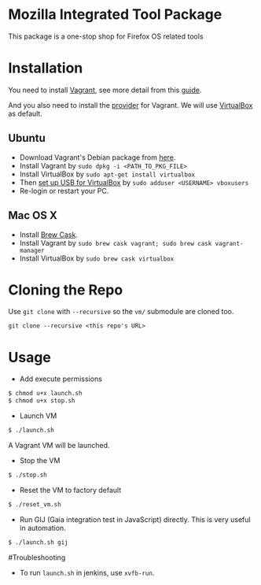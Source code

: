 Mozilla Integrated Tool Package
===============================

This package is a one-stop shop for Firefox OS related tools

# Installation 

You need to install [Vagrant](https://docs.vagrantup.com/v2/installation/index.html), see more detail from this [guide](https://docs.vagrantup.com/v2/installation/index.html).

And you also need to install the [provider](https://docs.vagrantup.com/v2/providers/index.html) for Vagrant. We will use [VirtualBox](http://www.virtualbox.org/) as default.

## Ubuntu

* Download Vagrant's Debian package from [here](http://www.vagrantup.com/downloads).
* Install Vagrant by `sudo dpkg -i <PATH_TO_PKG_FILE>`
* Install VirtualBox by `sudo apt-get install virtualbox`
* Then [set up USB for VirtualBox](https://help.ubuntu.com/community/VirtualBox/USB) by `sudo adduser <USERNAME> vboxusers`
* Re-login or restart your PC.

## Mac OS X

* Install [Brew Cask](http://caskroom.io/).
* Install Vagrant by `sudo brew cask vagrant; sudo brew cask vagrant-manager`
* Install VirtualBox by `sudo brew cask virtualbox`

# Cloning the Repo
Use `git clone` with ``--recursive`` so the `vm/` submodule are cloned too.
```
git clone --recursive <this repo's URL>
```

# Usage

* Add execute permissions

```bash
$ chmod u+x launch.sh
$ chmod u+x stop.sh
```

* Launch VM

```bash
$ ./launch.sh
```

A Vagrant VM will be launched.


* Stop the VM

```bash
$ ./stop.sh
```

* Reset the VM to factory default

```bash
$ ./reset_vm.sh
```

* Run GIJ (Gaia integration test in JavaScript) directly. This is very useful in automation.
```bash
$ ./launch.sh gij
```


#Troubleshooting
* To run `launch.sh` in jenkins, use `xvfb-run`.

